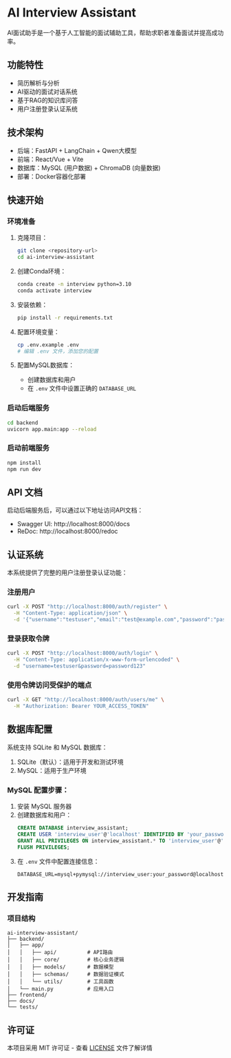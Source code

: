 # AI Interview Assistant

AI面试助手是一个基于人工智能的面试辅助工具，帮助求职者准备面试并提高成功率。

## 功能特性

- 简历解析与分析
- AI驱动的面试对话系统
- 基于RAG的知识库问答
- 用户注册登录认证系统

## 技术架构

- 后端：FastAPI + LangChain + Qwen大模型
- 前端：React/Vue + Vite
- 数据库：MySQL (用户数据) + ChromaDB (向量数据)
- 部署：Docker容器化部署

## 快速开始

### 环境准备

1. 克隆项目：
   ```bash
   git clone <repository-url>
   cd ai-interview-assistant
   ```

2. 创建Conda环境：
   ```bash
   conda create -n interview python=3.10
   conda activate interview
   ```

3. 安装依赖：
   ```bash
   pip install -r requirements.txt
   ```

4. 配置环境变量：
   ```bash
   cp .env.example .env
   # 编辑 .env 文件，添加您的配置
   ```

5. 配置MySQL数据库：
   - 创建数据库和用户
   - 在 `.env` 文件中设置正确的 `DATABASE_URL`

### 启动后端服务

```bash
cd backend
uvicorn app.main:app --reload
```

### 启动前端服务

```bash
npm install
npm run dev
```

## API 文档

启动后端服务后，可以通过以下地址访问API文档：

- Swagger UI: http://localhost:8000/docs
- ReDoc: http://localhost:8000/redoc

## 认证系统

本系统提供了完整的用户注册登录认证功能：

### 注册用户
```bash
curl -X POST "http://localhost:8000/auth/register" \
  -H "Content-Type: application/json" \
  -d '{"username":"testuser","email":"test@example.com","password":"password123"}'
```

### 登录获取令牌
```bash
curl -X POST "http://localhost:8000/auth/login" \
  -H "Content-Type: application/x-www-form-urlencoded" \
  -d "username=testuser&password=password123"
```

### 使用令牌访问受保护的端点
```bash
curl -X GET "http://localhost:8000/auth/users/me" \
  -H "Authorization: Bearer YOUR_ACCESS_TOKEN"
```

## 数据库配置

系统支持 SQLite 和 MySQL 数据库：

1. SQLite（默认）：适用于开发和测试环境
2. MySQL：适用于生产环境

### MySQL 配置步骤：

1. 安装 MySQL 服务器
2. 创建数据库和用户：
   ```sql
   CREATE DATABASE interview_assistant;
   CREATE USER 'interview_user'@'localhost' IDENTIFIED BY 'your_password';
   GRANT ALL PRIVILEGES ON interview_assistant.* TO 'interview_user'@'localhost';
   FLUSH PRIVILEGES;
   ```
3. 在 `.env` 文件中配置连接信息：
   ```
   DATABASE_URL=mysql+pymysql://interview_user:your_password@localhost:3306/interview_assistant
   ```

## 开发指南

### 项目结构

```
ai-interview-assistant/
├── backend/
│   ├── app/
│   │   ├── api/          # API路由
│   │   ├── core/         # 核心业务逻辑
│   │   ├── models/       # 数据模型
│   │   ├── schemas/      # 数据验证模式
│   │   └── utils/        # 工具函数
│   └── main.py           # 应用入口
├── frontend/
├── docs/
└── tests/
```

## 许可证

本项目采用 MIT 许可证 - 查看 [LICENSE](LICENSE) 文件了解详情